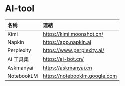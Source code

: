 # AI-tool
|名稱|連結|
|:------|:-------------|
|Kimi|https://kimi.moonshot.cn/|
|Napkin|https://app.napkin.ai|
|Perplexity|https://www.perplexity.ai/|
|AI 工具集|https://ai-bot.cn/|
|Askmanyai|https://askmanyai.cn|
|NotebookLM|https://notebooklm.google.com|
